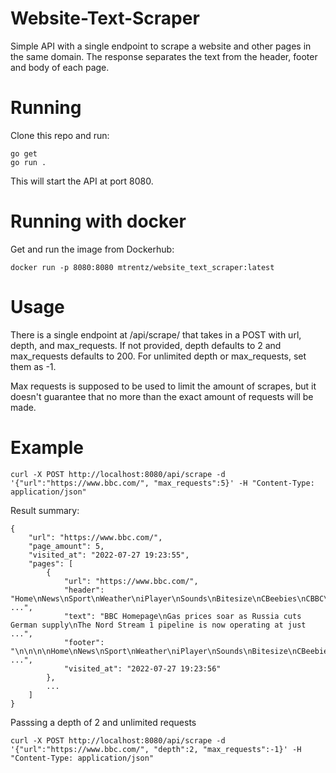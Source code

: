 # Website-Text-Scraper
Simple API with a single endpoint to scrape a website and other pages in the same domain. The response separates the text from the header, footer and body of each page.

# Running
Clone this repo and run:

```
go get
go run .
```

This will start the API at port 8080.

# Running with docker
Get and run the image from Dockerhub:
```
docker run -p 8080:8080 mtrentz/website_text_scraper:latest
```

# Usage
There is a single endpoint at /api/scrape/ that takes in a POST with url, depth, and max_requests. If not provided, depth defaults to 2 and max_requests defaults to 200. For unlimited depth or max_requests, set them as -1.

Max requests is supposed to be used to limit the amount of scrapes, but it doesn't guarantee that no more than the exact amount of requests will be made.

# Example
```
curl -X POST http://localhost:8080/api/scrape -d '{"url":"https://www.bbc.com/", "max_requests":5}' -H "Content-Type: application/json"
```

Result summary:
```
{
    "url": "https://www.bbc.com/",
    "page_amount": 5,
    "visited_at": "2022-07-27 19:23:55",
    "pages": [
        {
            "url": "https://www.bbc.com/",
            "header": "Home\nNews\nSport\nWeather\niPlayer\nSounds\nBitesize\nCBeebies\nCBBC\nFood\nHome\nNews\nSport\nReel\nWorklife ...",
            "text": "BBC Homepage\nGas prices soar as Russia cuts German supply\nThe Nord Stream 1 pipeline is now operating at just ...",
            "footer": "\n\n\n\nHome\nNews\nSport\nWeather\niPlayer\nSounds\nBitesize\nCBeebies\nCBBC\nFood\nHome\nNews\nSport\nReel\n ...",
            "visited_at": "2022-07-27 19:23:56"
        },
        ...
    ]
}
```

Passsing a depth of 2 and unlimited requests
```
curl -X POST http://localhost:8080/api/scrape -d '{"url":"https://www.bbc.com/", "depth":2, "max_requests":-1}' -H "Content-Type: application/json"
```
